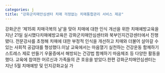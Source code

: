 ```yaml
---
categories: j
title: "강화군치매안심센터 치매 걱정없는 치매통합관리 서비스 제공"
---
```

강화군은 ‘제15회 치매극복의 날’을 맞아 치매에 대한 인식 개선을 위한 치매예방교육을 지난 21일 실시했다치매예방교육은 강화군치매안심센터와 북부인지건강센터에서 진행됐다. 전문강사를 초청해 치매에 대한 부정적 인식을 개선하고 치매와 더불어 살아갈 수 있는 사회적 공감대를 형성했다.이날 교육에서는 마음열기 실천하는 건강운동 함께하기 스트레스 제로 만들기 우울증에서 해방되는 건강법 함께하기 마음체조 등 다양한 활동을 했다. 교육에 참여한 어르신과 가족들의 큰 호응을 받았다.한편 강화군치매안심센터는 지난 5월 치매예방 및 인지강화교실 가